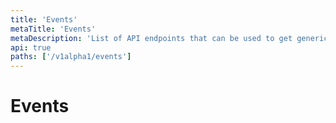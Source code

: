 ```yaml
---
title: 'Events'
metaTitle: 'Events'
metaDescription: 'List of API endpoints that can be used to get generic events for different components like clusters'
api: true
paths: ['/v1alpha1/events']
---
```


# Events
